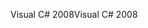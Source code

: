 <span data-ttu-id="b1428-101">Visual C# 2008</span><span class="sxs-lookup"><span data-stu-id="b1428-101">Visual C# 2008</span></span>